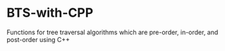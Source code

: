 # BTS-with-CPP
 Functions for tree traversal algorithms which are pre-order, in-order, and post-order using C++
